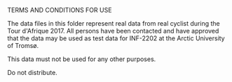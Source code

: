 TERMS AND CONDITIONS FOR USE

The data files in this folder represent real data from real cyclist during the Tour d'Afrique 2017. All persons have been contacted and have approved that the data may be used as test data for INF-2202 at the Arctic University of Tromsø.

This data must not be used for any other purposes.

Do not distribute.
